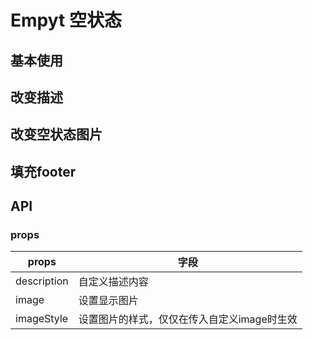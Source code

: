 # Empyt 空状态
## 基本使用
<code src="../../components/empty/demo/basic.tsx"></code>
## 改变描述
<code src="../../components/empty/demo/desc.tsx"></code>
## 改变空状态图片
<code src="../../components/empty/demo/img.tsx"></code>
## 填充footer
<code src="../../components/empty/demo/footer.tsx"></code>
## API
### props
| props    | 字段                               |
|----------|----------------------------------|
| description | 自定义描述内容|
| image   | 设置显示图片                       |
| imageStyle    | 设置图片的样式，仅仅在传入自定义image时生效                       |